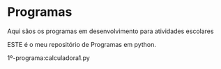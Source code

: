# Programas
Aqui sãos os programas em desenvolvimento para atividades escolares

ESTE é o meu repositório de Programas em python.

1º-programa:calculadora1.py

